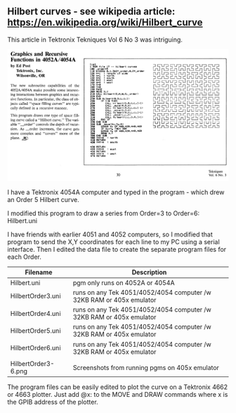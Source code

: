 Hilbert curves - see wikipedia article: https://en.wikipedia.org/wiki/Hilbert_curve
---
This article in Tektronix Tekniques Vol 6 No 3 was intriguing.

![Tekniques article](./Hilbert%20curve%20Tekniques%20V6N3.jpg)

I have a Tektronix 4054A computer and typed in the program - which drew an Order 5 Hilbert curve.

I modified this program to draw a series from Order=3 to Order=6:  Hilbert.uni

I have friends with earlier 4051 and 4052 computers, so I modified that program to send the X,Y coordinates for each line to my PC using a serial interface.
Then I edited the data file to create the separate program files for each Order.

| Filename            | Description                                                          |
| ------------------- | -------------------------------------------------------------------- |
| Hilbert.uni         | pgm only runs on 4052A or 4054A                                      |
| HilbertOrder3.uni   | runs on any Tek 4051/4052/4054 computer /w 32KB RAM or 405x emulator |
| HilbertOrder4.uni   | runs on any Tek 4051/4052/4054 computer /w 32KB RAM or 405x emulator |
| HilbertOrder5.uni   | runs on any Tek 4051/4052/4054 computer /w 32KB RAM or 405x emulator |
| HilbertOrder6.uni   | runs on any Tek 4051/4052/4054 computer /w 32KB RAM or 405x emulator |
|                     |                                                                      |
| HilbertOrder3-6.png | Screenshots from running pgms on 405x emulator                       |


The program files can be easily edited to plot the curve on a Tektronix 4662 or 4663 plotter.
Just add @x: to the MOVE and DRAW commands where x is the GPIB address of the plotter.
